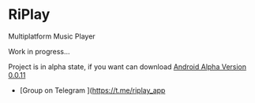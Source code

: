 # RiPlay
Multiplatform Music Player

Work in progress...

Project is in alpha state, if you want can download [Android Alpha Version 0.0.11](https://raw.githubusercontent.com/fast4x/RiPlay/main/RiPlay-full-release-0.0.11-alpha.apk)

- [Group on Telegram ](https://t.me/riplay_app
